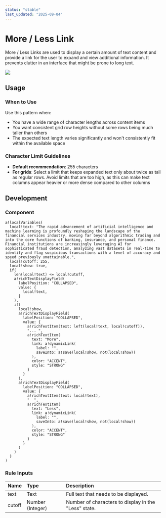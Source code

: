 ```yaml
---
status: "stable"
last_updated: "2025-09-04"
---
```


# More / Less Link

More / Less Links are used to display a certain amount of text content and provide a link for the user to expand and view additional information. It prevents clutter in an interface that might be prone to long text.

![](https://github.com/user-attachments/assets/ff935aef-7cbf-437a-986a-9128d892fd17)

## Usage

### When to Use
Use this pattern when:
- You have a wide range of character lengths across content items
- You want consistent grid row heights without some rows being much taller than others
- The expected text length varies significantly and won't consistently fit within the available space

### Character Limit Guidelines
- **Default recommendation**: 255 characters
- **For grids**: Select a limit that keeps expanded text only about twice as tall as regular rows. Avoid limits that are too high, as this can make text columns appear heavier or more dense compared to other columns

## Development

### Component

```
a!localVariables(
  local!text: "The rapid advancement of artificial intelligence and machine learning is profoundly reshaping the landscape of the financial services industry, moving far beyond algorithmic trading and into the core functions of banking, insurance, and personal finance. Financial institutions are increasingly leveraging AI for sophisticated fraud detection, analyzing vast datasets in real-time to identify and flag suspicious transactions with a level of accuracy and speed previously unattainable.",
  local!cutoff: 255,
  local!show: true,
  if(
    len(local!text) <= local!cutoff,
    a!richTextDisplayField(
      labelPosition: "COLLAPSED",
      value: {
        local!text,
      }
    ),
    if(
      local!show,
      a!richTextDisplayField(
        labelPosition: "COLLAPSED",
        value: {
          a!richTextItem(text: left(local!text, local!cutoff)),
          "... ",
          a!richTextItem(
            text: "More",
            link: a!dynamicLink(
              label: "",
              saveInto: a!save(local!show, not(local!show))
            ),
            color: "ACCENT",
            style: "STRONG"
          )
        }
      ),
      a!richTextDisplayField(
        labelPosition: "COLLAPSED",
        value: {
          a!richTextItem(text: local!text),
          "  ",
          a!richTextItem(
            text: "Less",
            link: a!dynamicLink(
              label: "",
              saveInto: a!save(local!show, not(local!show))
            ),
            color: "ACCENT",
            style: "STRONG"
          )
        }
      )
    )
  )
)
```

### Rule Inputs

| Name | Type | Description |
| :---- | :---- | :---- |
| text | Text | Full text that needs to be displayed. |
| cutoff | Number (Integer) | Number of characters to display in the "Less" state. |
